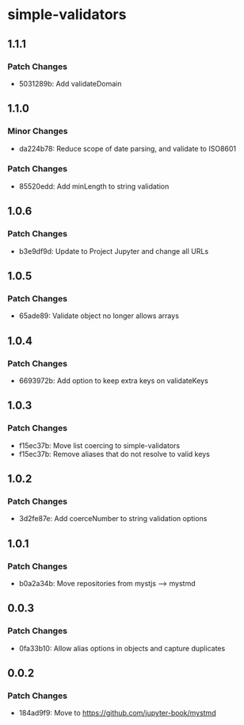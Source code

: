 # simple-validators

## 1.1.1

### Patch Changes

- 5031289b: Add validateDomain

## 1.1.0

### Minor Changes

- da224b78: Reduce scope of date parsing, and validate to ISO8601

### Patch Changes

- 85520edd: Add minLength to string validation

## 1.0.6

### Patch Changes

- b3e9df9d: Update to Project Jupyter and change all URLs

## 1.0.5

### Patch Changes

- 65ade89: Validate object no longer allows arrays

## 1.0.4

### Patch Changes

- 6693972b: Add option to keep extra keys on validateKeys

## 1.0.3

### Patch Changes

- f15ec37b: Move list coercing to simple-validators
- f15ec37b: Remove aliases that do not resolve to valid keys

## 1.0.2

### Patch Changes

- 3d2fe87e: Add coerceNumber to string validation options

## 1.0.1

### Patch Changes

- b0a2a34b: Move repositories from mystjs --> mystmd

## 0.0.3

### Patch Changes

- 0fa33b10: Allow alias options in objects and capture duplicates

## 0.0.2

### Patch Changes

- 184ad9f9: Move to https://github.com/jupyter-book/mystmd

